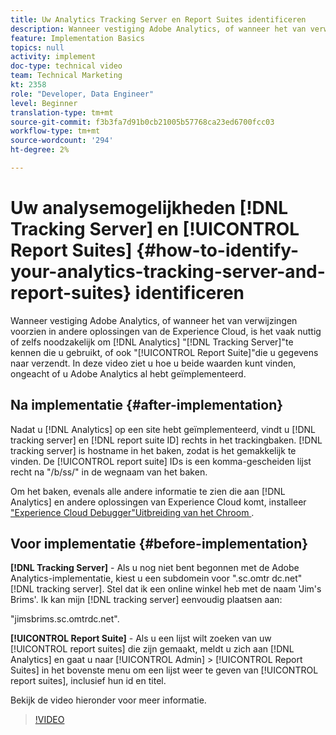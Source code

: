 ```yaml
---
title: Uw Analytics Tracking Server en Report Suites identificeren
description: Wanneer vestiging Adobe Analytics, of wanneer het van verwijzingen voorzien in andere oplossingen van Experience Cloud, is het vaak nuttig of zelfs noodzakelijk om Analytics "het Volgen Server"te kennen die u gebruikt, of ook de "Reeks van het Rapport"die u gegevens naar verzendt. In deze video ziet u hoe u beide waarden kunt vinden, ongeacht of u Adobe Analytics al hebt geïmplementeerd.
feature: Implementation Basics
topics: null
activity: implement
doc-type: technical video
team: Technical Marketing
kt: 2358
role: "Developer, Data Engineer"
level: Beginner
translation-type: tm+mt
source-git-commit: f3b3fa7d91b0cb21005b57768ca23ed6700fcc03
workflow-type: tm+mt
source-wordcount: '294'
ht-degree: 2%

---
```



# Uw analysemogelijkheden [!DNL Tracking Server] en [!UICONTROL Report Suites] {#how-to-identify-your-analytics-tracking-server-and-report-suites} identificeren

Wanneer vestiging Adobe Analytics, of wanneer het van verwijzingen voorzien in andere oplossingen van de Experience Cloud, is het vaak nuttig of zelfs noodzakelijk om [!DNL Analytics] &quot;[!DNL Tracking Server]&quot;te kennen die u gebruikt, of ook &quot;[!UICONTROL Report Suite]&quot;die u gegevens naar verzendt. In deze video ziet u hoe u beide waarden kunt vinden, ongeacht of u Adobe Analytics al hebt geïmplementeerd.

## Na implementatie {#after-implementation}

Nadat u [!DNL Analytics] op een site hebt geïmplementeerd, vindt u [!DNL tracking server] en [!DNL report suite ID] rechts in het trackingbaken. [!DNL tracking server] is hostname in het baken, zodat is het gemakkelijk te vinden. De [!UICONTROL report suite] IDs is een komma-gescheiden lijst recht na &quot;/b/ss/&quot; in de wegnaam van het baken.

Om het baken, evenals alle andere informatie te zien die aan [!DNL Analytics] en andere oplossingen van Experience Cloud komt, installeer [&quot;Experience Cloud Debugger&quot;Uitbreiding van het Chroom ](https://chrome.google.com/webstore/detail/adobe-experience-cloud-de/ocdmogmohccmeicdhlhhgepeaijenapj?hl=nl).

## Voor implementatie {#before-implementation}

**[!DNL Tracking Server]** - Als u nog niet bent begonnen met de Adobe Analytics-implementatie, kiest u een subdomein voor &quot;.sc.omtr dc.net&quot;  [!DNL tracking server]. Stel dat ik een online winkel heb met de naam &#39;Jim&#39;s Brims&#39;. Ik kan mijn [!DNL tracking server] eenvoudig plaatsen aan:

&quot;jimsbrims.sc.omtrdc.net&quot;.

**[!UICONTROL Report Suite]** - Als u een lijst wilt zoeken van uw  [!UICONTROL report suites] die zijn gemaakt, meldt u zich aan  [!DNL Analytics] en gaat u naar  [!UICONTROL Admin] >  [!UICONTROL Report Suites] in het bovenste menu om een lijst weer te geven van  [!UICONTROL report suites], inclusief hun id en titel.

Bekijk de video hieronder voor meer informatie.

>[!VIDEO](https://video.tv.adobe.com/v/26061/?quality=12)
